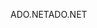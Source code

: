 <span data-ttu-id="57562-101">ADO.NET</span><span class="sxs-lookup"><span data-stu-id="57562-101">ADO.NET</span></span>